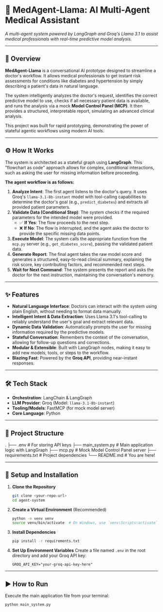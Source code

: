 # 🏥 MedAgent-Llama: AI Multi-Agent Medical Assistant

*A multi-agent system powered by LangGraph and Groq's Llama 3.1 to assist medical professionals with real-time predictive model analysis.*

---

## 📜 Overview

**MedAgent-Llama** is a conversational AI prototype designed to streamline a doctor's workflow. It allows medical professionals to get instant risk assessments for conditions like diabetes and hypertension by simply describing a patient's data in natural language.

The system intelligently analyzes the doctor's request, identifies the correct predictive model to use, checks if all necessary patient data is available, and runs the analysis via a mock **Model Control Panel (MCP)**. It then provides a structured, interpretable report, simulating an advanced clinical analysis.

This project was built for rapid prototyping, demonstrating the power of stateful agentic workflows using modern AI tools.

---

## ⚙️ How It Works

The system is architected as a stateful graph using **LangGraph**. This "flowchart as code" approach allows for complex, conditional interactions, such as asking the user for missing information before proceeding.

**The agent workflow is as follows:**

1.  **Analyze Intent**: The first agent listens to the doctor's query. It uses Groq's `llama-3.1-8b-instant` model with tool-calling capabilities to determine the doctor's goal (e.g., `predict_diabetes`) and extracts all provided patient parameters.
2.  **Validate Data (Conditional Step)**: The system checks if the required parameters for the intended model were provided.
    * ✅ **If Yes**: The flow proceeds to the next step.
    * ❌ **If No**: The flow is interrupted, and the agent asks the doctor to provide the specific missing data points.
3.  **Execute Model**: The system calls the appropriate function from the `mcp.py` server (e.g., `get_diabetes_score`), passing the validated patient data.
4.  **Generate Report**: The final agent takes the raw model score and generates a structured, easy-to-read clinical summary, explaining the risk score, key contributing factors, and recommended next steps.
5.  **Wait for Next Command**: The system presents the report and asks the doctor for the next instruction, maintaining the conversation's memory.

---

## ✨ Features

* **Natural Language Interface**: Doctors can interact with the system using plain English, without needing to format data manually.
* **Intelligent Intent & Data Extraction**: Uses Llama 3.1's tool-calling to reliably understand the user's goal and extract relevant data.
* **Dynamic Data Validation**: Automatically prompts the user for missing information required by the predictive models.
* **Stateful Conversation**: Remembers the context of the conversation, allowing for follow-up questions and corrections.
* **Modular & Extensible**: Built with LangGraph nodes, making it easy to add new models, tools, or steps to the workflow.
* **Blazing Fast**: Powered by the **Groq API**, providing near-instant responses.

---

## 🛠️ Tech Stack

* **Orchestration**: LangChain & LangGraph
* **LLM Provider**: Groq (Model: `llama-3.1-8b-instant`)
* **Tooling/Models**: FastMCP (for mock model server)
* **Core Language**: Python

---

## 📁 Project Structure

.
├── .env                # For storing API keys
├── main_system.py      # Main application logic with LangGraph
├── mcp.py              # Mock Model Control Panel server
├── requirements.txt    # Project dependencies
└── README.md           # You are here!

---

## 🚀 Setup and Installation

1.  **Clone the Repository**
    ```bash
    git clone <your-repo-url>
    cd agent-system
    ```

2.  **Create a Virtual Environment** (Recommended)
    ```bash
    python -m venv venv
    source venv/bin/activate  # On Windows, use `venv\Scripts\activate`
    ```

3.  **Install Dependencies**
    ```bash
    pip install -r requirements.txt
    ```

4.  **Set Up Environment Variables**
    Create a file named `.env` in the root directory and add your Groq API key:
    ```
    GROQ_API_KEY="your-groq-api-key-here"
    ```

---

## ▶️ How to Run

Execute the main application file from your terminal:

```bash
python main_system.py